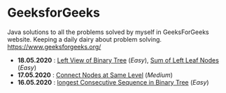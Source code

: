 # GeeksforGeeks
Java solutions to all the problems solved by myself in GeeksForGeeks website. Keeping a daily dairy about problem solving.
https://www.geeksforgeeks.org/ 

* **18.05.2020** : 	[Left View of Binary Tree](https://practice.geeksforgeeks.org/problems/left-view-of-binary-tree/1) (*Easy*), 
					[Sum of Left Leaf Nodes](https://practice.geeksforgeeks.org/problems/sum-of-leaf-nodes/1) (*Easy*)
* **17.05.2020** : 	[Connect Nodes at Same Level](https://practice.geeksforgeeks.org/problems/connect-nodes-at-same-level/1/) (*Medium*)
* **16.05.2020** : 	[longest Consecutive Sequence in Binary Tree](https://practice.geeksforgeeks.org/problems/longest-consecutive-sequence-in-binary-tree/1) (*Easy*)
